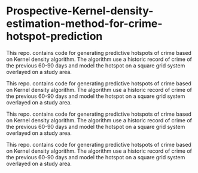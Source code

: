 # Prospective-Kernel-density-estimation-method-for-crime-hotspot-prediction

This repo. contains code for generating predictive hotspots of crime based on Kernel density algorithm. The algorithm use a historic record of crime of the previous 60-90 days and model the hotspot on a square grid system overlayed on a study area.

This repo. contains code for generating predictive hotspots of crime based on Kernel density algorithm. The algorithm use a historic record of crime of the previous 60-90 days and model the hotspot on a square grid system overlayed on a study area.

This repo. contains code for generating predictive hotspots of crime based on Kernel density algorithm. The algorithm use a historic record of crime of the previous 60-90 days and model the hotspot on a square grid system overlayed on a study area.

This repo. contains code for generating predictive hotspots of crime based on Kernel density algorithm. The algorithm use a historic record of crime of the previous 60-90 days and model the hotspot on a square grid system overlayed on a study area.
